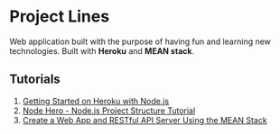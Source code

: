 # Project Lines

Web application built with the purpose of having fun and learning new technologies. Built with **Heroku** and **MEAN stack**.

## Tutorials

  1. [Getting Started on Heroku with Node.js](https://devcenter.heroku.com/articles/getting-started-with-nodejs#introduction)
  2. [Node Hero - Node.js Project Structure Tutorial](https://blog.risingstack.com/node-hero-node-js-project-structure-tutorial/)
  3. [Create a Web App and RESTful API Server Using the MEAN Stack](https://devcenter.heroku.com/articles/mean-apps-restful-api)